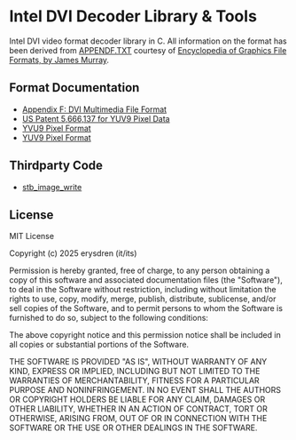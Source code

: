 # Intel DVI Decoder Library & Tools

Intel DVI video format decoder library in C. All information on the format
has been derived from [APPENDF.TXT](./docs/APPENDF.TXT) courtesy of
[Encyclopedia of Graphics File Formats, by James Murray](https://resources.oreilly.com/examples/9781565920583).

## Format Documentation

- [Appendix F: DVI Multimedia File Format](./docs/APPENDF.TXT)
- [US Patent 5,666,137 for YUV9 Pixel Data](./docs/US5666137.pdf)
- [YVU9 Pixel Format](https://fourcc.org/pixel-format/yuv-yvu9/)
- [YUV9 Pixel Format](https://fourcc.org/pixel-format/yuv-yuv9/)

## Thirdparty Code

- [stb_image_write](https://github.com/nothings/stb/)

## License

MIT License

Copyright (c) 2025 erysdren (it/its)

Permission is hereby granted, free of charge, to any person obtaining a copy
of this software and associated documentation files (the "Software"), to deal
in the Software without restriction, including without limitation the rights
to use, copy, modify, merge, publish, distribute, sublicense, and/or sell
copies of the Software, and to permit persons to whom the Software is
furnished to do so, subject to the following conditions:

The above copyright notice and this permission notice shall be included in all
copies or substantial portions of the Software.

THE SOFTWARE IS PROVIDED "AS IS", WITHOUT WARRANTY OF ANY KIND, EXPRESS OR
IMPLIED, INCLUDING BUT NOT LIMITED TO THE WARRANTIES OF MERCHANTABILITY,
FITNESS FOR A PARTICULAR PURPOSE AND NONINFRINGEMENT. IN NO EVENT SHALL THE
AUTHORS OR COPYRIGHT HOLDERS BE LIABLE FOR ANY CLAIM, DAMAGES OR OTHER
LIABILITY, WHETHER IN AN ACTION OF CONTRACT, TORT OR OTHERWISE, ARISING FROM,
OUT OF OR IN CONNECTION WITH THE SOFTWARE OR THE USE OR OTHER DEALINGS IN THE
SOFTWARE.
